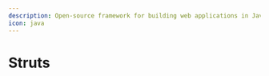 ```yaml
---
description: Open-source framework for building web applications in Java
icon: java
---
```


# Struts

